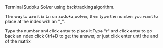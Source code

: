Terminal Sudoku Solver using backtracking algorithm.

The way to use it is to run sudoku_solver, then type the number you want to place at the index with an "_".

Type the number and click enter to place it
Type "r" and click enter to go back an index
click Ctrl+D to get the answer, or just click enter until the and of the matrix